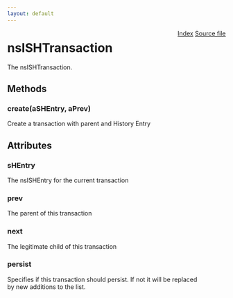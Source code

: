 ```yaml
---
layout: default
---
```

<div class='links' style='float:right'><a href="../index.html">Index</a>
<a href="http://dxr.mozilla.org/mozilla-central/source/docshell/shistory/public/nsISHTransaction.idl">Source file</a>
</div>

# nsISHTransaction #
  
The nsISHTransaction.  
  

## Methods ##

### create(aSHEntry, aPrev) ###
  
Create a transaction with parent and History Entry   
  

## Attributes ##

### sHEntry ###
  
The nsISHEntry for the current transaction  
  

### prev ###
  
The parent of this transaction  
  

### next ###
  
The legitimate child of this transaction   
  

### persist ###
  
Specifies if this transaction should persist.  If not it will be replaced  
by new additions to the list.  
  
